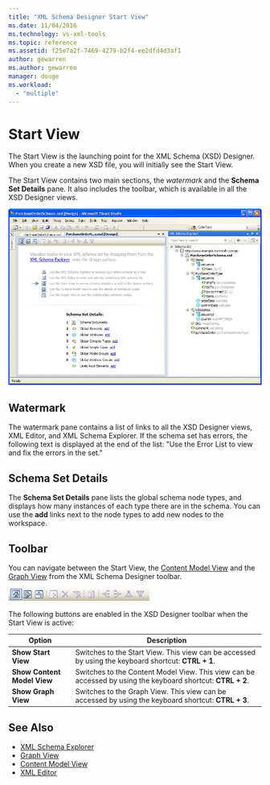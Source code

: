 ```yaml
---
title: "XML Schema Designer Start View"
ms.date: 11/04/2016
ms.technology: vs-xml-tools
ms.topic: reference
ms.assetid: f25e7a2f-7469-4279-b2f4-ee2dfd4d3af1
author: gewarren
ms.author: gewarren
manager: douge
ms.workload:
  - "multiple"
---
```

# Start View

The Start View is the launching point for the XML Schema (XSD) Designer. When you create a new XSD file, you will initially see the Start View.

The Start View contains two main sections, the *watermark* and the **Schema Set Details** pane. It also includes the toolbar, which is available in all the XSD Designer views.

![XML Schema Designer Start View](../xml-tools/media/xsddesigner_startview.gif "XSDDesigner_StartView")

## Watermark

The watermark pane contains a list of links to all the XSD Designer views, XML Editor, and XML Schema Explorer. If the schema set has errors, the following text is displayed at the end of the list: "Use the Error List to view and fix the errors in the set."

## Schema Set Details

The **Schema Set Details** pane lists the global schema node types, and displays how many instances of each type there are in the schema. You can use the **add** links next to the node types to add new nodes to the workspace.

## Toolbar

You can navigate between the Start View, the [Content Model View](../xml-tools/content-model-view.md) and the [Graph View](../xml-tools/graph-view.md) from the XML Schema Designer toolbar.

![XML Schema Designer Toolbar](../xml-tools/media/xsdstartviewtoolbar.gif "XSDStartViewToolbar")

The following buttons are enabled in the XSD Designer toolbar when the Start View is active:

|Option|Description|
|------------|-----------------|
|**Show Start View**|Switches to the Start View. This view can be accessed by using the keyboard shortcut: **CTRL + 1**.|
|**Show Content Model View**|Switches to the Content Model View. This view can be accessed by using the keyboard shortcut: **CTRL + 2**.|
|**Show Graph View**|Switches to the Graph View. This view can be accessed by using the keyboard shortcut: **CTRL + 3**.|

## See Also

- [XML Schema Explorer](../xml-tools/xml-schema-explorer.md)
- [Graph View](../xml-tools/graph-view.md)
- [Content Model View](../xml-tools/content-model-view.md)
- [XML Editor](../xml-tools/xml-editor.md)